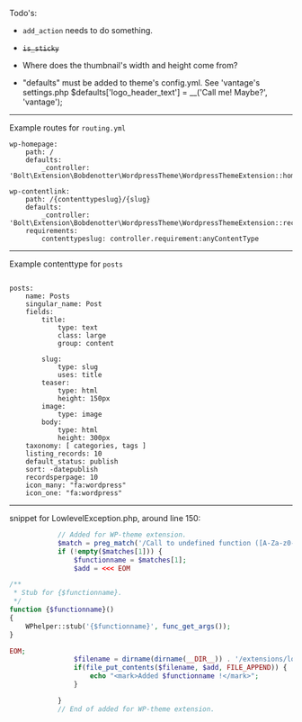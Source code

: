 Todo's:

 - `add_action` needs to do something.
 - ~~`is_sticky`~~
 - Where does the thumbnail's width and height come from?

 - "defaults" must be added to theme's config.yml.
 See 'vantage's settings.php
    $defaults['logo_header_text'] = __('Call me! Maybe?', 'vantage');


-------

Example routes for `routing.yml`

```
wp-homepage:
    path: /
    defaults:
        _controller: 'Bolt\Extension\Bobdenotter\WordpressTheme\WordpressThemeExtension::homepage'

wp-contentlink:
    path: /{contenttypeslug}/{slug}
    defaults:
        _controller: 'Bolt\Extension\Bobdenotter\WordpressTheme\WordpressThemeExtension::record'
    requirements:
        contenttypeslug: controller.requirement:anyContentType
```



-------

Example contenttype for `posts`

```

posts:
    name: Posts
    singular_name: Post
    fields:
        title:
            type: text
            class: large
            group: content

        slug:
            type: slug
            uses: title
        teaser:
            type: html
            height: 150px
        image:
            type: image
        body:
            type: html
            height: 300px
    taxonomy: [ categories, tags ]
    listing_records: 10
    default_status: publish
    sort: -datepublish
    recordsperpage: 10
    icon_many: "fa:wordpress"
    icon_one: "fa:wordpress"

```


-------

snippet for LowlevelException.php, around line 150:

```php
            // Added for WP-theme extension.
            $match = preg_match('/Call to undefined function ([A-Za-z0-9_-]+)\(\)/i', $error['message'], $matches);
            if (!empty($matches[1])) {
                $functionname = $matches[1];
                $add = <<< EOM

/**
 * Stub for {$functionname}.
 */
function {$functionname}()
{
    WPhelper::stub('{$functionname}', func_get_args());
}

EOM;
                $filename = dirname(dirname(__DIR__)) . '/extensions/local/bobdenotter/wp-theme/wp-functions.php';
                if(file_put_contents($filename, $add, FILE_APPEND)) {
                    echo "<mark>Added $functionname !</mark>";
                }

            }
            // End of added for WP-theme extension.


```
